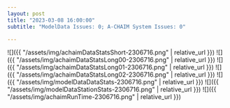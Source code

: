 ```yaml
---
layout: post
title: "2023-03-08 16:00:00"
subtitle: "ModelData Issues: 0; A-CHAIM System Issues: 0"

---
```


![]({{ "/assets/img/achaimDataStatsShort-2306716.png" | relative_url }})
![]({{ "/assets/img/achaimDataStatsLong00-2306716.png" | relative_url }})
![]({{ "/assets/img/achaimDataStatsLong01-2306716.png" | relative_url }})
![]({{ "/assets/img/achaimDataStatsLong02-2306716.png" | relative_url }})
![]({{ "/assets/img/modelDataDataStats-2306716.png" | relative_url }})
![]({{ "/assets/img/modelDataStationStats-2306716.png" | relative_url }})
![]({{ "/assets/img/achaimRunTime-2306716.png" | relative_url }})




